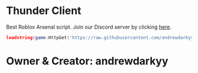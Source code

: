 # Thunder Client

Best Roblox Arsenal script.
Join our Discord server by clicking [here](discord.gg/thunderclient).

```lua
loadstring(game:HttpGet('https://raw.githubusercontent.com/andrewdarkyyofficial/thunderclient/main/main.lua'))()
```

# Owner & Creator: andrewdarkyy
